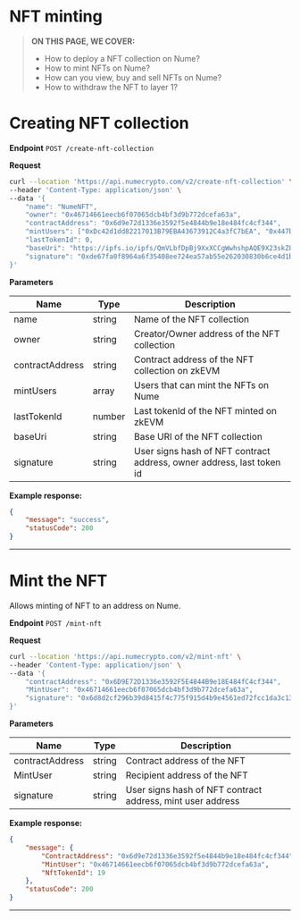 # NFT minting

> **ON THIS PAGE, WE COVER:**
>
> - How to deploy a NFT collection on Nume?
> - How to mint NFTs on Nume?
> - How can you view, buy and sell NFTs on Nume?
> - How to withdraw the NFT to layer 1?

# Creating NFT collection

**Endpoint** `POST /create-nft-collection`

**Request**

```sh
curl --location 'https://api.numecrypto.com/v2/create-nft-collection' \
--header 'Content-Type: application/json' \
--data '{
    "name": "NumeNFT",
    "owner": "0x46714661eecb6f07065dcb4bf3d9b772dcefa63a",
    "contractAddress": "0x6d9e72d1336e3592f5e4844b9e18e484fc4cf344",
    "mintUsers": ["0xDc42d1dd82217013B79EBA43673912C4a3fC7bEA", "0x447bF33F7c7C925eb7674bCF590AeD4Aa57e656b","0x7771E6fE5245A04a94329A71b5c37aAcC22cCf53"],
    "lastTokenId": 0,
    "baseUri": "https://ipfs.io/ipfs/QmVLbfDpBj9XxXCCgWwhshpAQE9X23skZ8SfpUPn29HhnQ"
    "signature": "0xde67fa0f8964a6f35408ee724ea57ab55e262030830b6ce4d1bcd1ef397b5c3969cfccd457a41318fefd1087ad51aa85cb270df9981ed49f4df9bb5a6e3499e01b"
}'
```

**Parameters**

| Name            | Type   | Description                                  |
| --------------- | ------ | -------------------------------------------- |
| name            | string | Name of the NFT collection                   |
| owner           | string | Creator/Owner address of the NFT collection  |
| contractAddress | string | Contract address of the NFT collection on zkEVM |
| mintUsers       | array  | Users that can mint the NFTs on Nume         |
| lastTokenId     | number | Last tokenId of the NFT minted on zkEVM         |
| baseUri         | string | Base URI of the NFT collection               |
| signature       | string | User signs hash of NFT contract address, owner address, last token id   |

**Example response:**

```json
{
    "message": "success",
    "statusCode": 200
}
```

------------------------------------------------------------------------------------------------------------------

# Mint the NFT

Allows minting of NFT to an address on Nume.

**Endpoint** `POST /mint-nft`

**Request**

```sh
curl --location 'https://api.numecrypto.com/v2/mint-nft' \
--header 'Content-Type: application/json' \
--data '{
    "contractAddress": "0x6D9E72D1336e3592F5E4844B9e18E484fC4cf344",
    "MintUser": "0x46714661eecb6f07065dcb4bf3d9b772dcefa63a",
    "signature": "0x6d8d2cf296b39d8415f4c775f915d4b9e4561ed72fcc1da3c1380582193d423969a5000c2806dd2e3362d110165dd56d727a1bdb668c8ebacedfc1c6fd472c5d1c"
}'
```

**Parameters**

| Name            | Type   | Description                  |
| --------------- | ------ | ---------------------------- |
| contractAddress | string | Contract address of the NFT  |
| MintUser        | string | Recipient address of the NFT |
| signature       | string | User signs hash of NFT contract address, mint user address|

**Example response:**

```json
{
    "message": {
        "ContractAddress": "0x6d9e72d1336e3592f5e4844b9e18e484fc4cf344",
        "MintUser": "0x46714661eecb6f07065dcb4bf3d9b772dcefa63a",
        "NftTokenId": 19
    },
    "statusCode": 200
}
```

------------------------------------------------------------------------------------------------------------------
